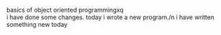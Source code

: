basics of object oriented programmingxq <br />
i have done some changes.
today i wrote a new program./n
i have written something  new today